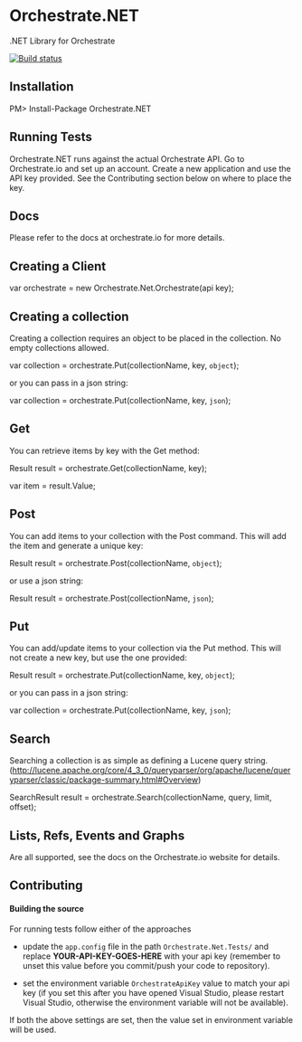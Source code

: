Orchestrate.NET
===============

.NET Library for Orchestrate

[![Build status](https://ci.appveyor.com/api/projects/status/c40ejfyfohxjblet)](https://ci.appveyor.com/project/RobertSmith/orchestrate-net)

Installation
------------
PM> Install-Package Orchestrate.NET

Running Tests
-------------
Orchestrate.NET runs against the actual Orchestrate API. Go to Orchestrate.io and set up an account. Create a new application and use the API key provided. See the Contributing section below on where to place the key.

Docs
----
Please refer to the docs at orchestrate.io for more details.

Creating a Client
-----------------
var orchestrate = new Orchestrate.Net.Orchestrate(api key);

Creating a collection
---------------------
Creating a collection requires an object to be placed in the collection. No empty collections allowed.

var collection = orchestrate.Put(collectionName, key, `object`);

or you can pass in a json string:

var collection = orchestrate.Put(collectionName, key, `json`);

Get
---
You can retrieve items by key with the Get method:

Result result = orchestrate.Get(collectionName, key);

var item = result.Value;

Post
---
You can add items to your collection with the Post command. This will add the item and generate a unique key:

Result result = orchestrate.Post(collectionName, `object`);

or use a json string:

Result result = orchestrate.Post(collectionName, `json`);

Put
---
You can add/update items to your collection via the Put method. This will not create a new key, but use the one provided:

Result result = orchestrate.Put(collectionName, key, `object`);

or you can pass in a json string:

var collection = orchestrate.Put(collectionName, key, `json`);

Search
------
Searching a collection is as simple as defining a Lucene query string. (http://lucene.apache.org/core/4_3_0/queryparser/org/apache/lucene/queryparser/classic/package-summary.html#Overview)

SearchResult result = orchestrate.Search(collectionName, query, limit, offset);

Lists, Refs, Events and Graphs
-----------------------
Are all supported, see the docs on the Orchestrate.io website for details.

## Contributing

#### Building the source

For running tests follow either of the approaches
  - update the `app.config` file in the path `Orchestrate.Net.Tests/` and replace **YOUR-API-KEY-GOES-HERE** with your api key (remember to unset this value before you commit/push your code to repository).
                                                                                                          
  - set the environment variable `OrchestrateApiKey` value to match your api key (if you set this after you have opened Visual Studio, please restart Visual Studio, otherwise the environment variable will not be available).

  If both the above settings are set, then the value set in environment variable will be used.

